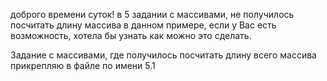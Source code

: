 доброго времени суток! 
в 5 задании с массивами, не получилось посчитать длину массива в данном примере, если у Вас есть возможность, хотела бы узнать как можно это сделать. 

Задание с массивами, где получилось посчитать длину всего массива прикрепляю в файле по имени 5.1
